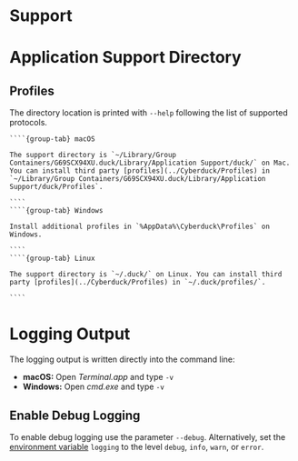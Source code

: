 Support
===

# Application Support Directory

## Profiles

The directory location is printed with `--help` following the list of supported protocols.

`````{tabs}
````{group-tab} macOS

The support directory is `~/Library/Group Containers/G69SCX94XU.duck/Library/Application Support/duck/` on Mac. You can install third party [profiles](../Cyberduck/Profiles) in `~/Library/Group Containers/G69SCX94XU.duck/Library/Application Support/duck/Profiles`.

````
````{group-tab} Windows

Install additional profiles in `%AppData%\Cyberduck\Profiles` on Windows.

````
````{group-tab} Linux

The support directory is `~/.duck/` on Linux. You can install third party [profiles](../Cyberduck/Profiles) in `~/.duck/profiles/`.

````
`````

# Logging Output

The logging output is written directly into the command line:

- **macOS:** Open *Terminal.app* and type `-v`
- **Windows:** Open *cmd.exe* and type `-v`

## Enable Debug Logging

To enable debug logging use the parameter `--debug`. Alternatively, set the [environment variable](index#preferences) `logging` to the level `debug`, `info`, `warn`, or `error`.